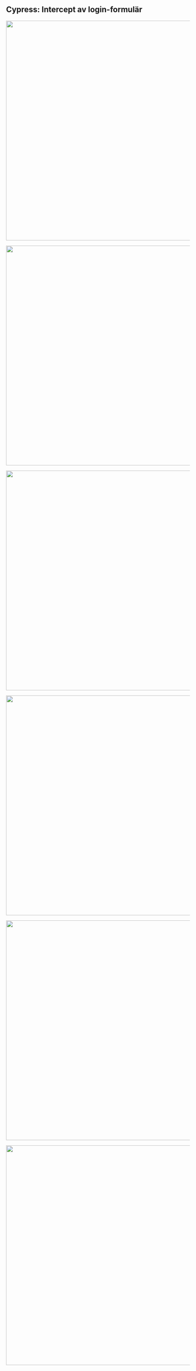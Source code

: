 <p align="center">
  <h2><strong>Cypress: Intercept av login-formulär</strong></h2>
</p>
<p align="center">
  <img src="https://github.com/user-attachments/assets/090f02c8-92a5-41ae-8cac-5b6031f6a8e6" width="600" />
</p>
<p align="center">
  <img src="https://github.com/user-attachments/assets/55ef834f-0a81-4de4-8d30-786caf3f05f8" width="600" />
</p>
<p align="center">
  <img src="https://github.com/user-attachments/assets/94cac9b4-4c95-4415-946a-2c93af402642" width="600" />
</p>
<p align="center">
  <img src="https://github.com/user-attachments/assets/10cec52d-7411-4e27-8076-a238de0efa2d" width="600" />
</p>
<p align="center">
  <img src="https://github.com/user-attachments/assets/ee6e35b5-3ecf-4bba-bb37-ea3a4c84fa28" width="600" />
</p>
<p align="center">
  <img src="https://github.com/user-attachments/assets/95043016-d2df-4de6-8add-6a1e17aa5683" width="600" />
</p>
